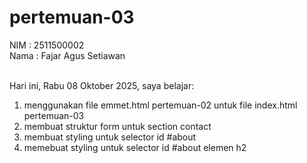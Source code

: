 # pertemuan-03

NIM : 2511500002 <br>
Nama : Fajar Agus Setiawan <br><br>

Hari ini, Rabu 08 Oktober 2025, saya belajar:
<ol>
    <li>menggunakan file emmet.html pertemuan-02 untuk file index.html pertemuan-03</li>
    <li>membuat struktur form untuk section contact</li>
    <li>membuat styling untuk selector id #about</li>
    <li>memebuat styling untuk selector id #about elemen h2</li>
</ol>